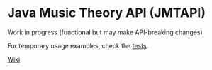 # Java Music Theory API (JMTAPI)

Work in progress (functional but may make API-breaking changes)

For temporary usage examples, check the [tests](src/test/java/tests).

[Wiki](https://github.com/andrewthehan/jmtapi/wiki)

